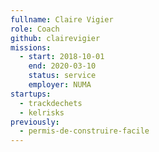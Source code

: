 ```yaml
---
fullname: Claire Vigier
role: Coach
github: clairevigier
missions:
  - start: 2018-10-01
    end: 2020-03-10
    status: service
    employer: NUMA
startups:
  - trackdechets
  - kelrisks
previously:
  - permis-de-construire-facile
---
```

